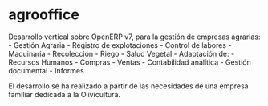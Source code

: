 agrooffice
==========

Desarrollo vertical sobre OpenERP v7, para la gestión de empresas agrarias:
    - Gestión Agraria
      - Registro de explotaciones
      - Control de labores
      - Maquinaria
      - Recolección
      - Riego
      - Salud Vegetal
    - Adaptación de:
      - Recursos Humanos
      - Compras
      - Ventas
      - Contabilidad analítica
      - Gestión documental
      - Informes
      
El desarrollo se ha realizado a partir de las necesidades de una empresa familiar dedicada a la Olivicultura.
